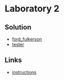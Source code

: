 # Laboratory 2

## Solution
- [ford_fulkerson](./ford_fulkerson.py)
- [tester](./tester.py)

## Links
- [instructions](https://faliszew.github.io/algograf/lab2)